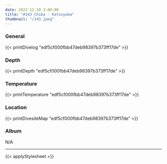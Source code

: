 ```yaml
---
date: 2022-12-10 3:00:00
title: "#143 Chiba - Katsuyama"
thumbnail: "/143.jpeg"
---
```


### General

{{< printDivelog "edf5cf000fbb47deb98397b373ff17de" >}}

### Depth

{{< printDepth "edf5cf000fbb47deb98397b373ff17de" >}}

### Temperature

{{< printTemperature "edf5cf000fbb47deb98397b373ff17de" >}}

### Location

{{< printDivesiteMap "edf5cf000fbb47deb98397b373ff17de" >}}

### Album

N/A

---

{{< applyStylesheet >}}
